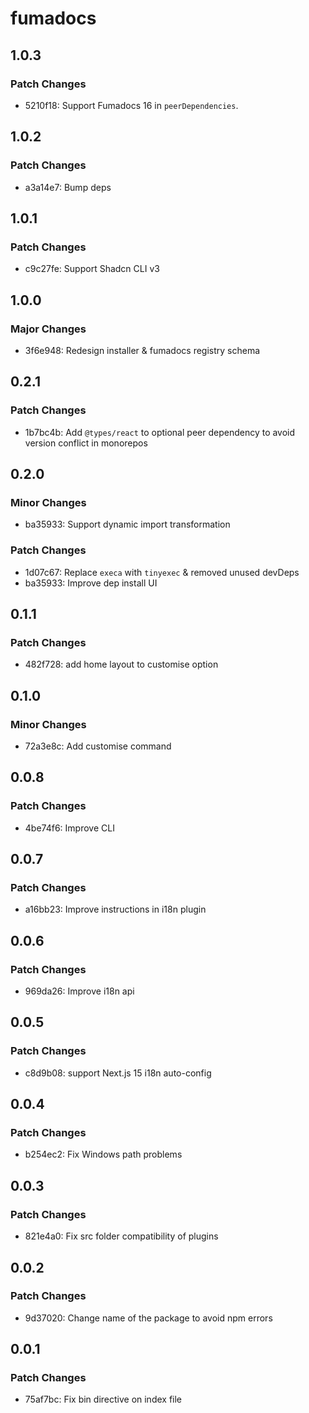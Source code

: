 # fumadocs

## 1.0.3

### Patch Changes

- 5210f18: Support Fumadocs 16 in `peerDependencies`.

## 1.0.2

### Patch Changes

- a3a14e7: Bump deps

## 1.0.1

### Patch Changes

- c9c27fe: Support Shadcn CLI v3

## 1.0.0

### Major Changes

- 3f6e948: Redesign installer & fumadocs registry schema

## 0.2.1

### Patch Changes

- 1b7bc4b: Add `@types/react` to optional peer dependency to avoid version conflict in monorepos

## 0.2.0

### Minor Changes

- ba35933: Support dynamic import transformation

### Patch Changes

- 1d07c67: Replace `execa` with `tinyexec` & removed unused devDeps
- ba35933: Improve dep install UI

## 0.1.1

### Patch Changes

- 482f728: add home layout to customise option

## 0.1.0

### Minor Changes

- 72a3e8c: Add customise command

## 0.0.8

### Patch Changes

- 4be74f6: Improve CLI

## 0.0.7

### Patch Changes

- a16bb23: Improve instructions in i18n plugin

## 0.0.6

### Patch Changes

- 969da26: Improve i18n api

## 0.0.5

### Patch Changes

- c8d9b08: support Next.js 15 i18n auto-config

## 0.0.4

### Patch Changes

- b254ec2: Fix Windows path problems

## 0.0.3

### Patch Changes

- 821e4a0: Fix src folder compatibility of plugins

## 0.0.2

### Patch Changes

- 9d37020: Change name of the package to avoid npm errors

## 0.0.1

### Patch Changes

- 75af7bc: Fix bin directive on index file
